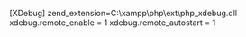 [XDebug] 
zend_extension=C:\xampp\php\ext\php_xdebug.dll
xdebug.remote_enable = 1 
xdebug.remote_autostart = 1
